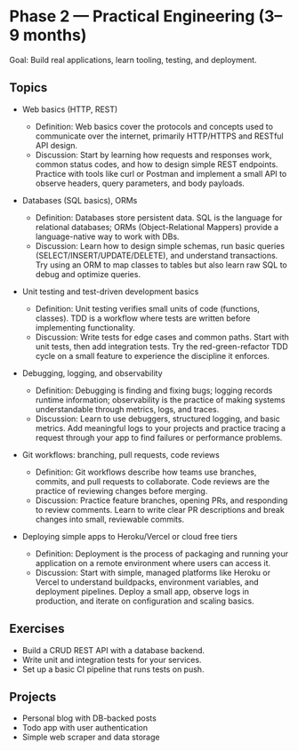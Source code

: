 # Phase 2 — Practical Engineering (3–9 months)

Goal: Build real applications, learn tooling, testing, and deployment.

## Topics

- Web basics (HTTP, REST)
  - Definition: Web basics cover the protocols and concepts used to communicate over the internet, primarily HTTP/HTTPS and RESTful API design.
  - Discussion: Start by learning how requests and responses work, common status codes, and how to design simple REST endpoints. Practice with tools like curl or Postman and implement a small API to observe headers, query parameters, and body payloads.

- Databases (SQL basics), ORMs
  - Definition: Databases store persistent data. SQL is the language for relational databases; ORMs (Object-Relational Mappers) provide a language-native way to work with DBs.
  - Discussion: Learn how to design simple schemas, run basic queries (SELECT/INSERT/UPDATE/DELETE), and understand transactions. Try using an ORM to map classes to tables but also learn raw SQL to debug and optimize queries.

- Unit testing and test-driven development basics
  - Definition: Unit testing verifies small units of code (functions, classes). TDD is a workflow where tests are written before implementing functionality.
  - Discussion: Write tests for edge cases and common paths. Start with unit tests, then add integration tests. Try the red-green-refactor TDD cycle on a small feature to experience the discipline it enforces.

- Debugging, logging, and observability
  - Definition: Debugging is finding and fixing bugs; logging records runtime information; observability is the practice of making systems understandable through metrics, logs, and traces.
  - Discussion: Learn to use debuggers, structured logging, and basic metrics. Add meaningful logs to your projects and practice tracing a request through your app to find failures or performance problems.

- Git workflows: branching, pull requests, code reviews
  - Definition: Git workflows describe how teams use branches, commits, and pull requests to collaborate. Code reviews are the practice of reviewing changes before merging.
  - Discussion: Practice feature branches, opening PRs, and responding to review comments. Learn to write clear PR descriptions and break changes into small, reviewable commits.

- Deploying simple apps to Heroku/Vercel or cloud free tiers
  - Definition: Deployment is the process of packaging and running your application on a remote environment where users can access it.
  - Discussion: Start with simple, managed platforms like Heroku or Vercel to understand buildpacks, environment variables, and deployment pipelines. Deploy a small app, observe logs in production, and iterate on configuration and scaling basics.

## Exercises

- Build a CRUD REST API with a database backend.
- Write unit and integration tests for your services.
- Set up a basic CI pipeline that runs tests on push.

## Projects

- Personal blog with DB-backed posts
- Todo app with user authentication
- Simple web scraper and data storage

